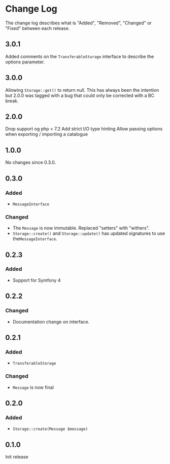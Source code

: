 # Change Log

The change log describes what is "Added", "Removed", "Changed" or "Fixed" between each release.

## 3.0.1

Added comments on the `TransferableStorage` interface to describe the options parameter.

## 3.0.0

Allowing `Storage::get()` to return null. This has always been the intention but 2.0.0 was tagged with a bug
that could only be corrected with a BC break.

## 2.0.0

Drop support og php < 7.2
Add strict I/O type hinting
Allow passing options when exporting / importing a catalogue

## 1.0.0

No changes since 0.3.0.

## 0.3.0

### Added

- `MessageInterface`

### Changed

- The `Message` is now immutable. Replaced "setters" with "withers".
- `Storage::create()` and `Storage::update()` has updated signatures to use the`MessageInterface`.

## 0.2.3

### Added

- Support for Symfony 4

## 0.2.2

### Changed

- Documentation change on interface.

## 0.2.1

### Added

- `TransferableStorage`

### Changed

- `Message` is now final

## 0.2.0

### Added

- `Storage::create(Message $message)`

## 0.1.0

Init release
